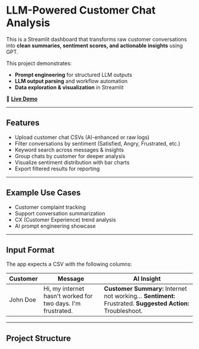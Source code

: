 # LLM-Powered Customer Chat Analysis

This is a Streamlit dashboard that transforms raw customer conversations into **clean summaries, sentiment scores, and actionable insights** using GPT.  

This project demonstrates:
- **Prompt engineering** for structured LLM outputs  
- **LLM output parsing** and workflow automation  
- **Data exploration & visualization** in Streamlit  

🔗 **[Live Demo](https://llm-powered-customer-chat-insight-generatorgit-jegqhfuwed2gnv4.streamlit.app/)**  

---

## Features
- Upload customer chat CSVs (AI-enhanced or raw logs)  
- Filter conversations by sentiment (Satisfied, Angry, Frustrated, etc.)  
- Keyword search across messages & insights  
- Group chats by customer for deeper analysis  
- Visualize sentiment distribution with bar charts  
- Export filtered results for reporting  


---

## Example Use Cases
- Customer complaint tracking  
- Support conversation summarization  
- CX (Customer Experience) trend analysis  
- AI prompt engineering showcase  

---

## Input Format
The app expects a CSV with the following columns:  

| Customer | Message | AI Insight |
|----------|---------|------------|
| John Doe | Hi, my internet hasn't worked for two days. I'm frustrated. | **Customer Summary:** Internet not working… **Sentiment:** Frustrated. **Suggested Action:** Troubleshoot. |

---

## Project Structure
